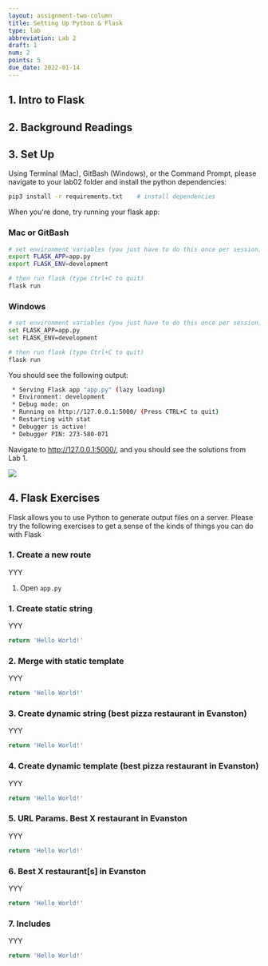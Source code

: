 ```yaml
---
layout: assignment-two-column
title: Setting Up Python & Flask
type: lab
abbreviation: Lab 2
draft: 1
num: 2
points: 5
due_date: 2022-01-14
---
```


## 1. Intro to Flask

## 2. Background Readings

## 3. Set Up
Using Terminal (Mac),  GitBash (Windows), or the Command Prompt, please navigate to your lab02 folder and install the python dependencies:

```bash
pip3 install -r requirements.txt    # install dependencies
```
When you're done, try running your flask app:

### Mac or GitBash
```bash
# set environment variables (you just have to do this once per session)
export FLASK_APP=app.py     
export FLASK_ENV=development

# then run flask (type Ctrl+C to quit)
flask run
```

### Windows
```bash
# set environment variables (you just have to do this once per session)
set FLASK_APP=app.py
set FLASK_ENV=development

# then run flask (type Ctrl+C to quit)
flask run
```

You should see the following output:
```bash
 * Serving Flask app "app.py" (lazy loading)
 * Environment: development
 * Debug mode: on
 * Running on http://127.0.0.1:5000/ (Press CTRL+C to quit)
 * Restarting with stat
 * Debugger is active!
 * Debugger PIN: 273-580-071
 ```

 Navigate to <a href="http://127.0.0.1:5000/" target="_blank">http://127.0.0.1:5000/</a>, and you should see the solutions from Lab 1.

 <img class="large" src="/winter2022/assets/images/labs/lab01/desktop.png" />

 ## 4. Flask Exercises
 Flask allows you to use Python to generate output files on a server. Please try the following exercises to get a sense of the kinds of things you can do with Flask

 ### 1. Create a new route
YYY
 1. Open `app.py`

### 1. Create static string
YYY
```python
return 'Hello World!'
```
### 2. Merge with static template
YYY
```python
return 'Hello World!'
```
### 3. Create dynamic string (best pizza restaurant in Evanston)
YYY
```python
return 'Hello World!'
```
### 4. Create dynamic template (best pizza restaurant in Evanston)
YYY
```python
return 'Hello World!'
```
### 5. URL Params. Best X restaurant in Evanston
YYY
```python
return 'Hello World!'
```
### 6. Best X restaurant[s] in Evanston
YYY
```python
return 'Hello World!'
```
### 7. Includes
YYY
```python
return 'Hello World!'
```

